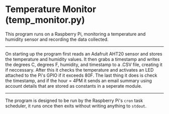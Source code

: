 # Temperature Monitor (temp_monitor.py)

This program runs on a Raspberry Pi, monitoring a temperature and humidity
sensor and recording the data collected.

-----
On starting up the program first reads an Adafruit AHT20 sensor and stores
the temperature and humidity values. It then grabs a timestamp and writes
the degrees C, degrees F, humidity, and timestamp to a .CSV file, creating
it if neccessary. After this it checks the temperature and activates an LED 
attached to the Pi's GPIO if it exceeds 80F. The last thing it does is 
check the timestamp, and if the hour = 4PM it sends an email summary using 
account details that are stored as constants in a seperate module.

-----
The program is designed to be run by the Raspberry Pi's `cron` task
scheduler, it runs once then exits without writing anything to `stdout`.
